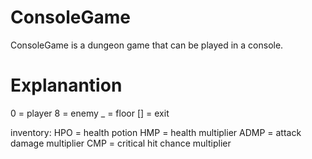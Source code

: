 # ConsoleGame
ConsoleGame is a dungeon game that can be played in a console.
# Explanantion

0  = player
8  = enemy
_  = floor
\[] = exit

inventory:
HPO  = health potion
HMP  = health multiplier
ADMP = attack damage multiplier
CMP  = critical hit chance multiplier
